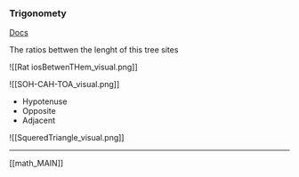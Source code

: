 ### Trigonomety 

[Docs](https://www.youtube.com/watch?v=mhd9FXYdf4s&t=189s)

The ratios bettwen the lenght of this tree sites 


![[Rat iosBetwenTHem_visual.png]]

![[SOH-CAH-TOA_visual.png]]

- Hypotenuse
- Opposite 
- Adjacent




![[SqueredTriangle_visual.png]]

---
[[math_MAIN]]